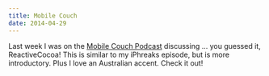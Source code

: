 ```yaml
---
title: Mobile Couch
date: 2014-04-29
---
```


Last week I was on the [Mobile Couch Podcast](http://jellystyle.com/podcasts/mobilecouch/30) discussing ... you guessed it, ReactiveCocoa! This is similar to my iPhreaks episode, but is more introductory. Plus I love an Australian accent. Check it out!
